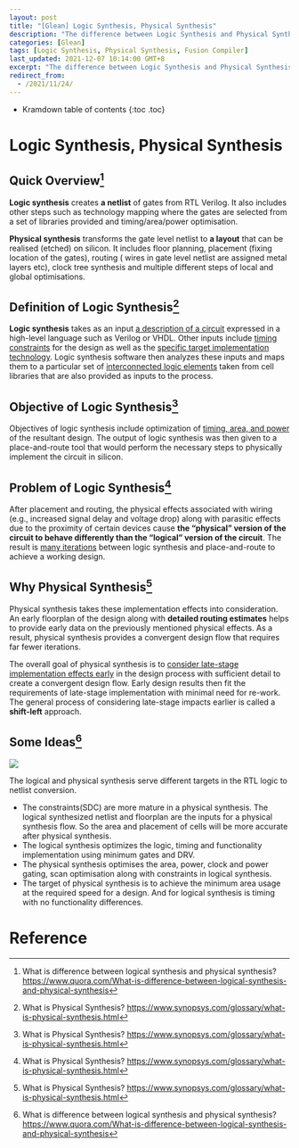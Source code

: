 ```yaml
---
layout: post
title: "[Glean] Logic Synthesis, Physical Synthesis"
description: "The difference between Logic Synthesis and Physical Synthesis."
categories: [Glean]
tags: [Logic Synthesis, Physical Synthesis, Fusion Compiler]
last_updated: 2021-12-07 10:14:00 GMT+8
excerpt: "The difference between Logic Synthesis and Physical Synthesis."
redirect_from:
  - /2021/11/24/
---
```


* Kramdown table of contents
{:toc .toc}
# Logic Synthesis, Physical Synthesis

## Quick Overview[^1]

**Logic synthesis** creates **a netlist** of gates from RTL Verilog. It also includes other steps such as technology mapping where the gates are selected from a set of libraries provided and timing/area/power optimisation.

**Physical synthesis** transforms the gate level netlist to **a layout** that can be realised (etched) on silicon. It includes floor planning, placement (fixing location of the gates), routing ( wires in gate level netlist are assigned metal layers etc), clock tree synthesis and multiple different steps of local and global optimisations.

## Definition of Logic Synthesis[^2]

**Logic synthesis** takes as an input <u>a description of a circuit</u> expressed in a high-level language such as Verilog or VHDL. Other inputs include <u>timing constraints</u> for the design as well as the <u>specific target implementation technology</u>. Logic synthesis software then analyzes these inputs and maps them to a particular set of <u>interconnected logic elements</u> taken from cell libraries that are also provided as inputs to the process. 

## Objective of Logic Synthesis[^2]

Objectives of logic synthesis include optimization of <u>timing, area, and power</u> of the resultant design. The output of logic synthesis was then given to a place-and-route tool that would perform the necessary steps to physically implement the circuit in silicon.

## Problem of Logic Synthesis[^2]

After placement and routing, the physical effects associated with wiring (e.g., increased signal delay and voltage drop) along with parasitic effects due to the proximity of certain devices cause **the “physical” version of the circuit to behave differently than the “logical” version of the circuit**. The result is <u>many iterations</u> between logic synthesis and place-and-route to achieve a working design.

## Why Physical Synthesis[^2]

Physical synthesis takes these implementation effects into consideration. An early floorplan of the design along with **detailed routing estimates** helps to provide early data on the previously mentioned physical effects. As a result, physical synthesis provides a convergent design flow that requires far fewer iterations.

The overall goal of physical synthesis is to <u>consider late-stage implementation effects early</u> in the design process with sufficient detail to create a convergent design flow. Early design results then fit the requirements of late-stage implementation with minimal need for re-work. The general process of considering late-stage impacts earlier is called a **shift-left** approach.

## Some Ideas[^1]

![](https://qph.fs.quoracdn.net/main-qimg-25e501c795ec5594d724655fe9cae8cb)



The logical and physical synthesis serve different targets in the RTL logic to netlist conversion.

- The constraints(SDC) are more mature in a physical synthesis. The logical synthesized netlist and floorplan are the inputs for a physical synthesis flow. So the area and placement of cells will be more accurate after physical synthesis.
- The logical synthesis optimizes the logic, timing and functionality implementation using minimum gates and DRV.
- The physical synthesis optimises the area, power, clock and power gating, scan optimisation along with constraints in logical synthesis.
- The target of physical synthesis is to achieve the minimum area usage at the required speed for a design. And for logical synthesis is timing with no functionality differences.

# Reference

[^1]: What is difference between logical synthesis and physical synthesis? https://www.quora.com/What-is-difference-between-logical-synthesis-and-physical-synthesis
[^2]: What is Physical Synthesis? https://www.synopsys.com/glossary/what-is-physical-synthesis.html
